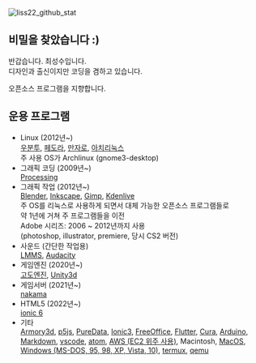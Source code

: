 ![liss22_github_stat](https://github-readme-stats.vercel.app/api?username=is2you2&hide=issues,contribs&show_icons=true&count_private=true&theme=tokyonight)

## 비밀을 찾았습니다 :)

반갑습니다. 최성수입니다.  
디자인과 출신이지만 코딩을 겸하고 있습니다.

오픈소스 프로그램을 지향합니다.

## 운용 프로그램
- Linux (2012년~)  
[우분투](https://ubuntu.com/),
[페도라](https://getfedora.org/),
[만자로](https://manjaro.org/),
[아치리눅스](https://archlinux.org/)  
주 사용 OS가 Archlinux (gnome3-desktop)
- 그래픽 코딩 (2009년~)  
[Processing](https://processing.org/)  
- 그래픽 작업 (2012년~)  
[Blender](https://www.blender.org/),
[Inkscape](https://inkscape.org/),
[Gimp](https://www.gimp.org/),
[Kdenlive](https://kdenlive.org/)  
주 OS를 리눅스로 사용하게 되면서 대체 가능한 오픈소스 프로그램들로  
약 1년에 거쳐 주 프로그램들을 이전  
Adobe 시리즈: 2006 ~ 2012년까지 사용  
(photoshop, illustrator, premiere, 당시 CS2 버전)
- 사운드 (간단한 작업용)  
[LMMS](https://lmms.io/),
[Audacity](https://www.audacityteam.org/)
- 게임엔진 (2020년~)  
[고도엔진](https://godotengine.org/),
[Unity3d](https://unity.com/)  
- 게임서버 (2021년~)  
[nakama](https://heroiclabs.com/)  
- HTML5 (2022년~)  
[ionic 6](https://ionicframework.com/)  
- 기타  
[Armory3d](https://armory3d.org/),
[p5js](https://p5js.org/),
[PureData](https://puredata.info/),
[Ionic3](https://ionicframework.com/),
[FreeOffice](https://www.softmaker.com/),
[Flutter](https://flutter.io/),
[Cura](https://ultimaker.com/software/ultimaker-cura),
[Arduino](https://www.arduino.cc/),
[Markdown](https://www.markdownguide.org/),
[vscode](https://code.visualstudio.com/),
[atom](https://atom.io/),
[AWS (EC2 위주 사용)](https://aws.amazon.com/),
Macintosh,
[MacOS](https://www.apple.com/macos),
[Windows (MS-DOS, 95, 98, XP, Vista, 10)](https://www.microsoft.com/ko-kr/software-download/windows10),
[termux](https://termux.com/),
[qemu](https://www.qemu.org/)
